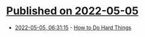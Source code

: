 # [Published on 2022-05-05](index.md)

* [2022-05-05, 06:31:15](https://news.ycombinator.com/item?id=31270242) - [How to Do Hard Things](https://every.to/superorganizers/how-to-do-hard-things)

